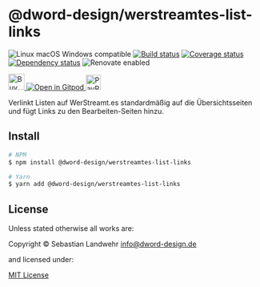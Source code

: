 <!-- TITLE/ -->
# @dword-design/werstreamtes-list-links
<!-- /TITLE -->

<!-- BADGES/ -->
![Linux macOS Windows compatible](https://img.shields.io/badge/os-linux%20%7C%C2%A0macos%20%7C%C2%A0windows-blue)
[![Build status](https://img.shields.io/github/workflow/status/dword-design/werstreamtes-list-links/build)](https://github.com/dword-design/werstreamtes-list-links/actions)
[![Coverage status](https://img.shields.io/coveralls/dword-design/werstreamtes-list-links)](https://coveralls.io/github/dword-design/werstreamtes-list-links)
[![Dependency status](https://img.shields.io/david/dword-design/werstreamtes-list-links)](https://david-dm.org/dword-design/werstreamtes-list-links)
![Renovate enabled](https://img.shields.io/badge/renovate-enabled-brightgreen)

<a href="https://www.buymeacoffee.com/dword">
  <img
    src="https://www.buymeacoffee.com/assets/img/guidelines/download-assets-sm-2.svg"
    alt="Buy Me a Coffee"
    height="32"
  >
</a><a href="https://gitpod.io/#https://github.com/dword-design/werstreamtes-list-links">
  <img src="https://gitpod.io/button/open-in-gitpod.svg" alt="Open in Gitpod">
</a>
<a href="https://paypal.me/SebastianLandwehr">
  <img
    src="https://upload.wikimedia.org/wikipedia/commons/b/b5/PayPal.svg"
    alt="PayPal"
    height="30"
  >
</a>
<!-- /BADGES -->

<!-- DESCRIPTION/ -->
Verlinkt Listen auf WerStreamt.es standardmäßig auf die Übersichtsseiten und fügt Links zu den Bearbeiten-Seiten hinzu.
<!-- /DESCRIPTION -->

<!-- INSTALL/ -->
## Install

```bash
# NPM
$ npm install @dword-design/werstreamtes-list-links

# Yarn
$ yarn add @dword-design/werstreamtes-list-links
```
<!-- /INSTALL -->

<!-- LICENSE/ -->
## License

Unless stated otherwise all works are:

Copyright &copy; Sebastian Landwehr <info@dword-design.de>

and licensed under:

[MIT License](https://opensource.org/licenses/MIT)
<!-- /LICENSE -->
